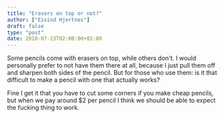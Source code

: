 ```yaml
---
title: "Erasors on top or not?"
author: ["Eivind Hjertnes"]
draft: false
type: "post"
date: 2018-07-23T02:00:00+02:00
---
```


Some pencils come with erasers on top, while others don't. I would
personally prefer to not have them there at all, because I just pull
them off and sharpen both sides of the pencil. But for those who use
them: is it that difficult to make a pencil with one that actually
works?

Fine I get it that you have to cut some corners if you make cheap
pencils, but when we pay around $2 per pencil I think we should be able
to expect the fucking thing to work.
